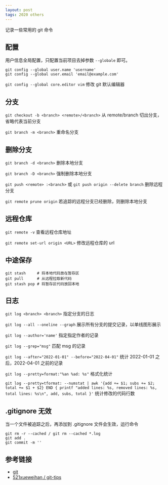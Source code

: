 ```yaml
---
layout: post
tags: 2020 others
---
```


记录一些常用的 git 命令

## 配置

用户信息全局配置，只配置当前项目去掉参数 `--globale` 即可。

```shell
git config --global user.name 'username'
git config --global user.email 'email@example.com'
```

`git config --global core.editor vim` 修改 git 默认编辑器

## 分支

`git checkout -b <branch> <remote>/<branch>` 从 remote/branch 切出分支，省略代表当前分支

`git branch -m <branch>` 重命名分支

## 删除分支

`git branch -d <branch>` 删除本地分支

`git branch -D <branch>` 强制删除本地分支

`git push <remote> :<branch>` 或 `git push origin --delete branch` 删除远程分支

`git remote prune origin` 若追踪的远程分支已经删除，则删除本地分支

## 远程仓库

`git remote -v` 查看远程仓库地址

`git remote set-url origin <URL>` 修改远程仓库的 url

## 中途保存

```shell
git stash     # 将本地代码放在暂存区
git pull      # 从远程拉取新代码
git stash pop # 将暂存区代码放回本地
```

## 日志

`git log <branch> <branch>` 指定分支的日志

`git log --all --oneline --graph` 展示所有分支的提交记录，以单线图形展示

`git log --author='name'` 指定指定作者的记录

`git log --grep="msg"` 匹配 msg 的记录

`git log --after="2022-01-01" --before="2022-04-01"` 统计 2022-01-01 之后，2022-04-01 之前的记录

`git log --pretty=format:"%an %ad: %s"` 格式化统计

`git log --pretty=tformat: --numstat | awk '{add += $1; subs += $2; total += $1 + $2} END { printf "added lines: %s, removed lines: %s, total lines: %s\n", add, subs, total }'` 统计修改的代码行数

## .gitignore 无效

当一个文件被追踪之后，再添加到 .gitignore 文件会生效，运行命令

```shell
git rm -r --cached / git rm --cached *.log
git add .
git commit -m ''
```

## 参考链接

- [git](https://git-scm.com/docs)
- [521xueweihan / git-tips](https://github.com/521xueweihan/git-tips)
